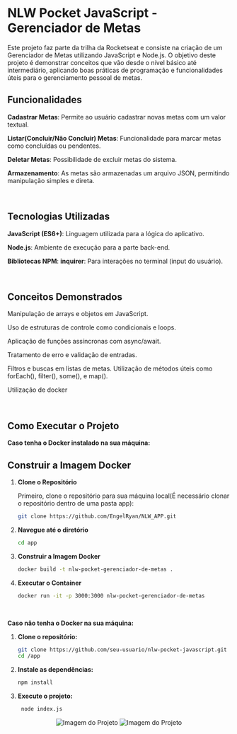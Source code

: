 # NLW Pocket JavaScript - Gerenciador de Metas
Este projeto faz parte da trilha da Rocketseat e consiste na criação de um Gerenciador de Metas utilizando JavaScript e Node.js. O objetivo deste projeto é demonstrar conceitos que vão desde o nível básico até intermediário, aplicando boas práticas de programação e funcionalidades úteis para o gerenciamento pessoal de metas.

## Funcionalidades
**Cadastrar Metas**: Permite ao usuário cadastrar novas metas com um valor textual.

**Listar(Concluir/Não Concluir) Metas**: Funcionalidade para marcar metas como concluídas ou pendentes.

**Deletar Metas**: Possibilidade de excluir metas do sistema.

**Armazenamento**: As metas são armazenadas um arquivo JSON, permitindo manipulação simples e direta.

<br>

## Tecnologias Utilizadas
**JavaScript (ES6+)**: Linguagem utilizada para a lógica do aplicativo.

**Node.js**: Ambiente de execução para a parte back-end.

**Bibliotecas NPM**:
**inquirer**: Para interações no terminal (input do usuário).

<br>

## Conceitos Demonstrados
Manipulação de arrays e objetos em JavaScript.

Uso de estruturas de controle como condicionais e loops.

Aplicação de funções assíncronas com async/await.

Tratamento de erro e validação de entradas.

Filtros e buscas em listas de metas.
Utilização de métodos úteis como forEach(), filter(), some(), e map().

Utilização de docker

<br>

## Como Executar o Projeto

**Caso tenha o Docker instalado na sua máquina:**

## Construir a Imagem Docker

1. **Clone o Repositório**

   Primeiro, clone o repositório para sua máquina local(É necessário clonar o repositório dentro de uma pasta app):

   ```sh
   git clone https://github.com/EngelRyan/NLW_APP.git

2. **Navegue até o diretório**
   ```sh
   cd app

3. **Construir a Imagem Docker**
   ```sh
   docker build -t nlw-pocket-gerenciador-de-metas .

4. **Executar o Container**
   ```sh
   docker run -it -p 3000:3000 nlw-pocket-gerenciador-de-metas

<br>

**Caso não tenha o Docker na sua máquina:**

1. **Clone o repositório:**

    ```sh
    git clone https://github.com/seu-usuario/nlw-pocket-javascript.git
    cd /app

2. **Instale as dependências:**

    ```sh
    npm install
    
3. **Execute o projeto:**

   ```sh
    node index.js

<div align="center">
    <img src="https://github.com/user-attachments/assets/c6c2079c-1402-42f3-9740-bc889977d2c4" alt="Imagem do Projeto" style="max-width: 100%; height: auto;">
    <img src="https://github.com/user-attachments/assets/13581a56-287e-4065-87ac-7ff3f01ae8a4" alt="Imagem do Projeto" style="max-width: 100%; height: auto;">
</div>


